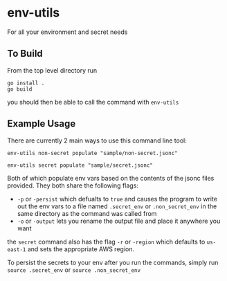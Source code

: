 # env-utils
For all your environment and secret needs

## To Build
From the top level directory run 
```
go install .
go build
```
you should then be able to call the command with `env-utils`

## Example Usage
There are currently 2 main ways to use this command line tool:
```
env-utils non-secret populate "sample/non-secret.jsonc"

env-utils secret populate "sample/secret.jsonc"
```
Both of which populate env vars based on the contents of the jsonc files provided.
They both share the following flags:

* `-p` or `-persist` which defualts to `true` and causes the program to write out the env vars to a file named `.secret_env` or `.non_secret_env` in the same directory as the command was called from
* `-o` or `-output` lets you rename the output file and place it anywhere you want

the `secret` command also has the flag `-r` or `-region` which defaults to `us-east-1` and sets the appropriate AWS region.

To persist the secrets to your env after you run the commands, simply run `source .secret_env` or `source .non_secret_env`